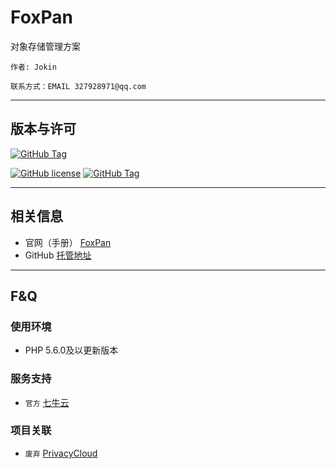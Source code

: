 # FoxPan

对象存储管理方案

`作者: Jokin`

`联系方式：EMAIL 327928971@qq.com`

---

## 版本与许可

[![GitHub Tag](https://img.shields.io/badge/satus-building-red.svg)](https://github.com/jokin1999/FoxPan)

[![GitHub license](https://img.shields.io/github/license/jokin1999/FoxPan.svg)](https://github.com/jokin1999/FoxPan)
[![GitHub Tag](https://img.shields.io/github/tag/jokin1999/FoxPan.svg)](https://github.com/jokin1999/FoxPan)


---

## 相关信息

- 官网（手册） [FoxPan](http://jokin1999.github.io/FoxPan)
- GitHub [托管地址](http://github.com/jokin1999/FoxPan)

---

## F&Q

### 使用环境

- PHP 5.6.0及以更新版本

### 服务支持

- `官方` [七牛云](https://www.qiniu.com)

### 项目关联

- `废弃` [PrivacyCloud](http://github.com/jokin1999/PrivacyCloud)
